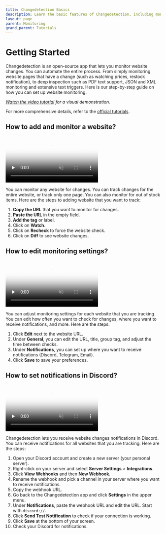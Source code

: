 ```yaml
---
title: Changedetection Basics
description: Learn the basic features of Changedetection, including monitoring websites and receiving notifications.
layout: page
parent: Monitoring
grand_parent: Tutorials
---
```


# Getting Started

Changedetection is an open-source app that lets you monitor website changes. You can automate the entire process. From simply monitoring website pages that have a change (such as watching prices, restock notification), to deep inspection such as PDF text support, JSON and XML monitoring and extensive text triggers. Here is our step-by-step guide on how you can set up website monitoring.

_[Watch the video tutorial](https://www.youtube.com/watch?v=gszKMag4cUc) for a visual demonstration._

For more comprehensive details, refer to the [official tutorials](https://changedetection.io/tutorials).

## How to add and monitor a website?

<video controls loop muted preload="none" src="1-add-monitor-website.mp4" poster="1-add-monitor-website.webp">
</video>

You can monitor any website for changes. You can track changes for the entire website, or track only one page. You can also monitor for out of stock items. Here are the steps to adding website that you want to track:

1. **Copy the URL** that you want to monitor for changes.
2. **Paste the URL** in the empty field.
3. **Add the tag** or label.
4. Click on **Watch**.
5. Click on **Recheck** to force the website check.
6. Click on **Diff** to see website changes.

## How to edit monitoring settings?

<video controls loop muted preload="none" src="2-edit-settings.mp4" poster="2-edit-settings.webp">
</video>

You can adjust monitoring settings for each website that you are tracking. You can edit how often you want to check for changes, where you want to receive notifications, and more. Here are the steps:

1. Click **Edit** next to the website URL.
2. Under **General**, you can edit the URL, title, group tag, and adjust the time between checks.
3. Under **Notifications**, you can set up where you want to receive notifications (Discord, Telegram, Email).
4. Click **Save** to save your preferences.

## How to set notifications in Discord?

<video controls loop muted preload="none" src="3-add-discord-notifications.mp4" poster="3-add-discord-notifications.webp">
</video>

Changedetection lets you receive website changes notifications in Discord. You can receive notifications for all websites that you are tracking. Here are the steps:

1. Open your Discord account and create a new server (your personal server).
2. Right-click on your server and select **Server Settings** > **Integrations**.
3. Click **View Webhooks** and then **New Webhook**.
4. Rename the webhook and pick a channel in your server where you want to receive notifications.
5. Copy the webhook URL.
6. Go back to the Changedetection app and click **Settings** in the upper menu.
7. Under **Notifications**, paste the webhook URL and edit the URL. Start with `discord://`.
8. Click **Send Test Notification** to check if your connection is working.
9. Click **Save** at the bottom of your screen.
10. Check your Discord for notifications.
